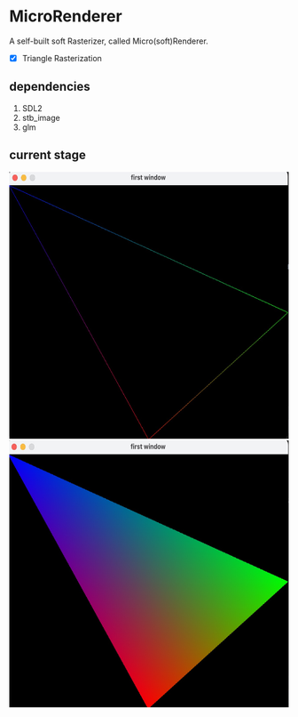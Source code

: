 # MicroRenderer

A self-built soft Rasterizer, called Micro(soft)Renderer.

- [x] Triangle Rasterization 

## dependencies
1. SDL2
2. stb_image
3. glm

## current stage
<img alt="line rasterization" height="480" src="./images/triangle_line_rasterize.jpg" width="640"/>
<img alt="line rasterization" height="480" src="./images/triangle_fill_rasterize.jpg" width="640"/>



